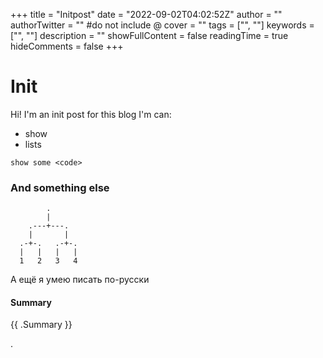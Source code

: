 +++
title = "Initpost"
date = "2022-09-02T04:02:52Z"
author = ""
authorTwitter = "" #do not include @
cover = ""
tags = ["", ""]
keywords = ["", ""]
description = ""
showFullContent = false
readingTime = true
hideComments = false
+++

# Init
Hi! I'm an init post for this blog
I'm can:
- show
- lists

`show some <code>`


### And something else
```goat
        .        
        |        
    .---+---.    
    |       |    
  .-+-.   .-+-.  
  |   |   |   |  
  1   2   3   4
```

А ещё  я умею писать по-русски

#### Summary
{{ .Summary }}

.
